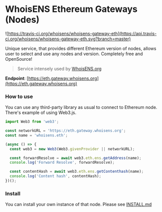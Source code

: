 # WhoisENS Ethereum Gateways (Nodes)

![https://travis-ci.org/whoisens/whoisens-gateway-eth](https://api.travis-ci.org/whoisens/whoisens-gateway-eth.svg?branch=master)


Unique service, that provides different Ethereum version of nodes, allows user to select and use any nodes and version.
Completely free and OpenSource!

> Service intensely used by [WhoisENS.org](https://whoisens.org)

**Endpoint**: [https://eth.gateway.whoisens.org](https://eth.gateway.whoisens.org)


### How to use

You can use any third-party library as usual to connect to Ethereum node.
There's example of using Web3.js.

```javascript
import Web3 from 'web3';

const networkURL = 'https://eth.gateway.whoisens.org';
const name = 'whoisens.eth';

(async () => {
  const web3 = new Web3(Web3.givenProvider || networkURL);

  const forwardResolve = await web3.eth.ens.getAddress(name);
  console.log('Forward Resolve', forwardResolve);

  const contentHash = await web3.eth.ens.getContenthash(name);
  console.log('Content hash', contentHash);
})();
```

### Install

You can install your own instance of that node. Please see [INSTALL.md](./INSTALL.md)
